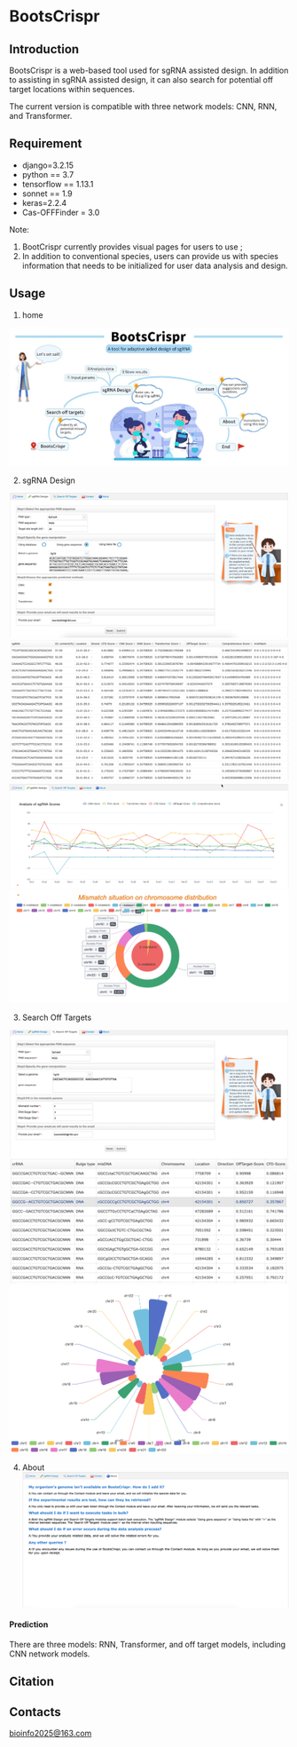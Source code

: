 # BootsCrispr



## Introduction
BootsCrispr is a web-based tool used for sgRNA assisted design. In addition to assisting in sgRNA assisted design, it can
also search for potential off target locations within sequences.

The current version is compatible with three network models: CNN, RNN, and Transformer.

 
 
## Requirement
* django=3.2.15
* python == 3.7
* tensorflow == 1.13.1
* sonnet == 1.9
* keras=2.2.4
* Cas-OFFFinder = 3.0


Note:
1. BootCrispr currently provides visual pages for users to use ;
2. In addition to conventional species, users can provide us with species information that needs to be initialized for user data analysis and design.

## Usage
1. home

![home](static/images/img_6.png)

2. sgRNA Design

![design1](static/images/Figure5.png)
![design2](static/images/Figure6-A.png)
![design3](static/images/Figure6-B.png)
![design4](static/images/Figure7.png)

3. Search Off Targets

![design5](static/images/Figure8.png)
![design6](static/images/Figure9-A.png)
![design7](static/images/Figure9-B.png)


4. About
![about](static/images/about.jpg)


#### Prediction
There are three models: RNN, Transformer, and off target models, including CNN network models.

## Citation

## Contacts
bioinfo2025@163.com
